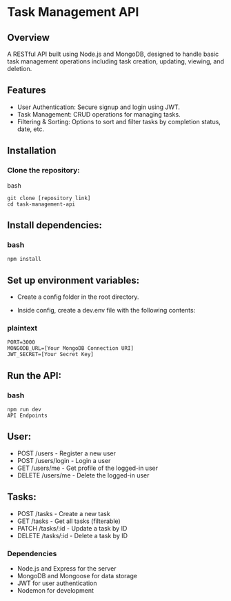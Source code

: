 # Task Management API
## Overview
A RESTful API built using Node.js and MongoDB, designed to handle basic task management operations including task creation, updating, viewing, and deletion.

## Features
- User Authentication: Secure signup and login using JWT.
- Task Management: CRUD operations for managing tasks.
- Filtering & Sorting: Options to sort and filter tasks by completion status, date, etc.
## Installation
### Clone the repository:

bash
```
git clone [repository link]
cd task-management-api
```
## Install dependencies:

### bash
```
npm install
```
## Set up environment variables:

- Create a config folder in the root directory.

- Inside config, create a dev.env file with the following contents:

### plaintext
```
PORT=3000
MONGODB_URL=[Your MongoDB Connection URI]
JWT_SECRET=[Your Secret Key]
```
## Run the API:

### bash
````
npm run dev
API Endpoints
````
## User:

- POST /users - Register a new user
- POST /users/login - Login a user
- GET /users/me - Get profile of the logged-in user
- DELETE /users/me - Delete the logged-in user
## Tasks:

- POST /tasks - Create a new task
- GET /tasks - Get all tasks (filterable)
- PATCH /tasks/:id - Update a task by ID
- DELETE /tasks/:id - Delete a task by ID
### Dependencies
- Node.js and Express for the server
- MongoDB and Mongoose for data storage
- JWT for user authentication
- Nodemon for development
